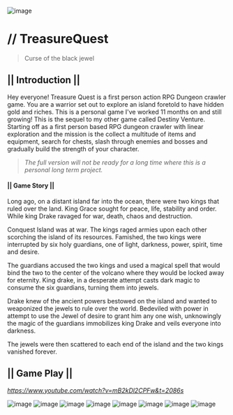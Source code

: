 ![image](https://static.wixstatic.com/media/0e8e62_287b2f18be854f30b8f92655a024715f~mv2.png)

# // TreasureQuest
> Curse of the black jewel
 
## **|| Introduction ||**
Hey everyone! Treasure Quest is a first person action RPG Dungeon crawler game. You are a warrior set out to explore an island foretold to have hidden gold and riches. This is a personal game I've worked 11 months on and still growing! This is the sequel to my other game called Destiny Venture. Starting off as a first person based RPG dungeon crawler with linear exploration and the mission is the collect a multitude of items and equipment, search for chests, slash through enemies and bosses and gradually build the strength of your character.

> _The full version will not be ready for a long time where this is a personal long term project._ 

#### **|| Game Story ||**
Long ago, on a distant island far into the ocean, there were two kings that ruled over the land. King Grace sought for peace, life, stability and order. While king Drake ravaged for war, death, chaos and destruction.

Conquest Island was at war. The kings raged armies upon each other scorching the island of its resources. Famished, the two kings were interrupted by six holy guardians, one of light, darkness, power, spirit, time and desire.

The guardians accused the two kings and used a magical spell that would bind the two to the center of the volcano where they would be locked away for eternity. King drake, in a desperate attempt casts dark magic to consume the six guardians, turning them into jewels.

Drake knew of the ancient powers bestowed on the island and wanted to weaponized the jewels to rule over the world. Bedeviled with power in attempt to use the Jewel of desire to grant him any one wish, unknowingly the magic of the guardians immobilizes king Drake and veils everyone into darkness.

The jewels were then scattered to each end of the island and the two kings vanished forever.

## **|| Game Play ||**
_https://www.youtube.com/watch?v=mB2kDl2CPFw&t=2086s_

![image](https://static.wixstatic.com/media/0e8e62_72fd7ee5792243fb9718df00eb5b73a2~mv2.png)
![image](https://static.wixstatic.com/media/0e8e62_41d630ddbeb240d1ba81361622fae3b0~mv2.png)
![image](https://static.wixstatic.com/media/0e8e62_138f1ce40f2d4cf2932ebadc7ec3abcd~mv2.png)
![image](https://static.wixstatic.com/media/0e8e62_2289dc0ea9d9474692dcde3d0b38b723~mv2.png)
![image](https://static.wixstatic.com/media/0e8e62_a494c38ec28042de8d82e2672bc07e31~mv2.png)
![image](https://static.wixstatic.com/media/0e8e62_1664c9370d904cd29852e22c6bf0c581~mv2.png)
![image](https://static.wixstatic.com/media/0e8e62_9e5003e3ef014735995cca7ebf03261e~mv2.png)
![image](https://static.wixstatic.com/media/0e8e62_b85ad05b4575468f9308ae3eddb9217c~mv2.png)
